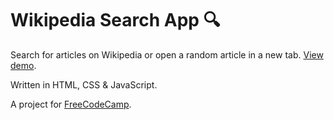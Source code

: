 # Wikipedia Search App 🔍

Search for articles on Wikipedia or open a random article in a new tab. [View demo](http://wikipedia.pamela.io).

Written in HTML, CSS & JavaScript.

A project for [FreeCodeCamp](freecodecamp.org).
